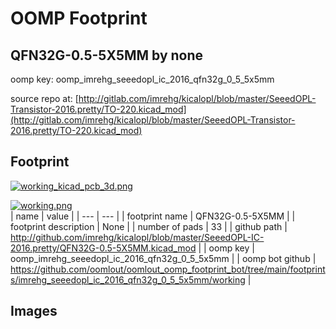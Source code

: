 # OOMP Footprint  
## QFN32G-0.5-5X5MM  by none  
  
oomp key: oomp_imrehg_seeedopl_ic_2016_qfn32g_0_5_5x5mm  
  
source repo at: [http://gitlab.com/imrehg/kicalopl/blob/master/SeeedOPL-Transistor-2016.pretty/TO-220.kicad_mod](http://gitlab.com/imrehg/kicalopl/blob/master/SeeedOPL-Transistor-2016.pretty/TO-220.kicad_mod)  
## Footprint  
  
[![working_kicad_pcb_3d.png](working_kicad_pcb_3d_600.png)](working_kicad_pcb_3d.png)  
  
[![working.png](working_600.png)](working.png)  
| name | value | 
| --- | --- | 
| footprint name | QFN32G-0.5-5X5MM | 
| footprint description | None | 
| number of pads | 33 | 
| github path | http://github.com/imrehg/kicalopl/blob/master/SeeedOPL-IC-2016.pretty/QFN32G-0.5-5X5MM.kicad_mod | 
| oomp key | oomp_imrehg_seeedopl_ic_2016_qfn32g_0_5_5x5mm | 
| oomp bot github | https://github.com/oomlout/oomlout_oomp_footprint_bot/tree/main/footprints/imrehg_seeedopl_ic_2016_qfn32g_0_5_5x5mm/working | 
## Images  
